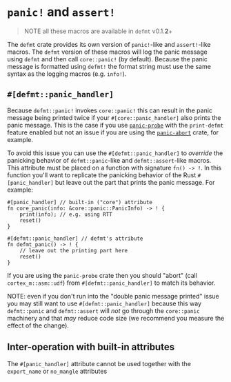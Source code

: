 # `panic!` and `assert!`

> NOTE all these macros are available in `defmt` v0.1.**2**+

The `defmt` crate provides its own version of `panic!`-like and `assert!`-like macros.
The `defmt` version of these macros will log the panic message using `defmt` and then call `core::panic!` (by default).
Because the panic message is formatted using `defmt!` the format string must use the same syntax as the logging macros (e.g. `info!`).

## `#[defmt::panic_handler]`

Because `defmt::panic!` invokes `core::panic!` this can result in the panic message being printed twice if your `#[core::panic_handler]` also prints the panic message.
This is the case if you use [`panic-probe`] with the `print-defmt` feature enabled but not an issue if you are using the [`panic-abort`] crate, for example.

[`panic-probe`]: https://crates.io/crates/panic-probe
[`panic-abort`]: https://crates.io/crates/panic-abort

To avoid this issue you can use the `#[defmt::panic_handler]` to *override* the panicking behavior of `defmt::panic`-like and `defmt::assert`-like macros.
This attribute must be placed on a function with signature `fn() -> !`.
In this function you'll want to replicate the panicking behavior of the Rust `#[panic_handler]` but leave out the part that prints the panic message.
For example:

<!-- NOTE(ignore) we can't compile this test because the `panic_handler` defined here collides with the one in `std` -->

``` rust, ignore
#[panic_handler] // built-in ("core") attribute
fn core_panic(info: &core::panic::PanicInfo) -> ! {
    print(info); // e.g. using RTT
    reset()
}

#[defmt::panic_handler] // defmt's attribute
fn defmt_panic() -> ! {
    // leave out the printing part here
    reset()
}
```

If you are using the `panic-probe` crate then you should "abort" (call `cortex_m::asm::udf`) from `#[defmt::panic_handler]` to match its behavior.

NOTE: even if you don't run into the "double panic message printed" issue you may still want to use `#[defmt::panic_handler]` because this way `defmt::panic` and `defmt::assert` will *not* go through the `core::panic` machinery and that *may* reduce code size (we recommend you measure the effect of the change).

## Inter-operation with built-in attributes

The `#[panic_handler]` attribute cannot be used together with the `export_name` or `no_mangle` attributes
